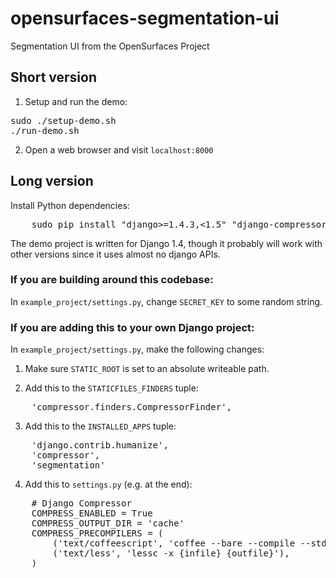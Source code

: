 # opensurfaces-segmentation-ui
Segmentation UI from the OpenSurfaces Project

## Short version
1. Setup and run the demo:
<pre>
sudo ./setup-demo.sh
./run-demo.sh
</pre>

2. Open a web browser and visit `localhost:8000`

## Long version
Install Python dependencies:
<pre>
	sudo pip install "django&gt;=1.4.3,&lt;1.5" "django-compressor&gt;=1.2,&lt;2" "ua-parser&gt;=0.3.2,&lt;0.4"
</pre>

The demo project is written for Django 1.4, though it probably will work with
other versions since it uses almost no django APIs.

### If you are building around this codebase:
In `example_project/settings.py`, change `SECRET_KEY` to some
random string.

### If you are adding this to your own Django project:
In `example_project/settings.py`, make the following changes:

1. Make sure `STATIC_ROOT` is set to an absolute writeable path.

2. Add this to the `STATICFILES_FINDERS` tuple:
<pre>
	'compressor.finders.CompressorFinder',
</pre>

3. Add this to the `INSTALLED_APPS` tuple:
<pre>
	'django.contrib.humanize',
	'compressor',
	'segmentation'
</pre>

4. Add this to `settings.py` (e.g. at the end):
<pre>
	# Django Compressor
	COMPRESS_ENABLED = True
	COMPRESS_OUTPUT_DIR = 'cache'
	COMPRESS_PRECOMPILERS = (
		('text/coffeescript', 'coffee --bare --compile --stdio'),
		('text/less', 'lessc -x {infile} {outfile}'),
	)
</pre>

